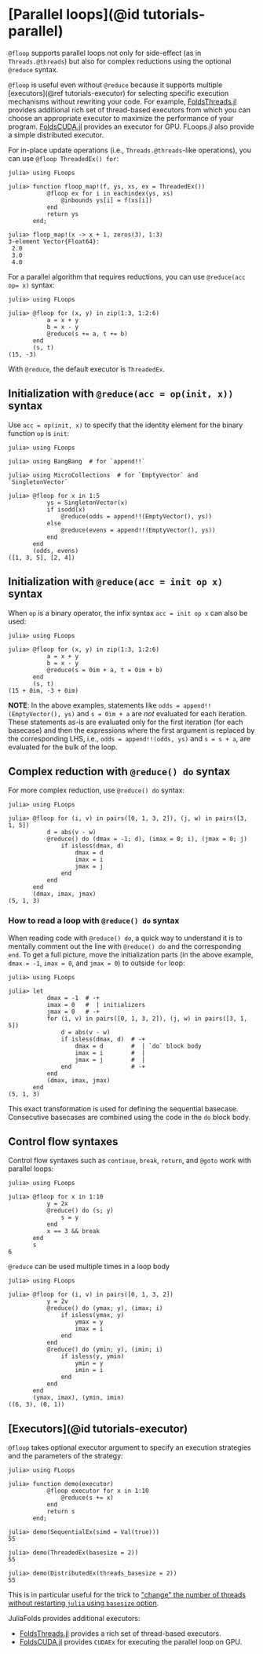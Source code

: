 # [Parallel loops](@id tutorials-parallel)

`@floop` supports parallel loops not only for side-effect (as in
`Threads.@threads`) but also for complex reductions using the optional
`@reduce` syntax.

`@floop` is useful even without `@reduce` because it supports multiple
[executors](@ref tutorials-executor) for selecting specific execution
mechanisms without rewriting your code. For example,
[FoldsThreads.jl](https://github.com/JuliaFolds/FoldsThreads.jl) provides
additional rich set of thread-based executors from which you can choose
an appropriate executor to maximize the performance of your program.
[FoldsCUDA.jl](https://github.com/JuliaFolds/FoldsCUDA.jl) provides an
executor for GPU. FLoops.jl also provide a simple distributed executor.

For in-place update operations (i.e., `Threads.@threads`-like operations),
you can use `@floop ThreadedEx() for`:

```jldoctest
julia> using FLoops

julia> function floop_map!(f, ys, xs, ex = ThreadedEx())
           @floop ex for i in eachindex(ys, xs)
               @inbounds ys[i] = f(xs[i])
           end
           return ys
       end;

julia> floop_map!(x -> x + 1, zeros(3), 1:3)
3-element Vector{Float64}:
 2.0
 3.0
 4.0
```

For a parallel algorithm that requires reductions, you can use
`@reduce(acc op= x)` syntax:

```jldoctest
julia> using FLoops

julia> @floop for (x, y) in zip(1:3, 1:2:6)
           a = x + y
           b = x - y
           @reduce(s += a, t += b)
       end
       (s, t)
(15, -3)
```

With `@reduce`, the default executor is `ThreadedEx`.

## Initialization with `@reduce(acc = op(init, x))` syntax

Use `acc = op(init, x)` to specify that the identity element for the
binary function `op` is `init`:

```jldoctest
julia> using FLoops

julia> using BangBang  # for `append!!`

julia> using MicroCollections  # for `EmptyVector` and `SingletonVector`

julia> @floop for x in 1:5
           ys = SingletonVector(x)
           if isodd(x)
               @reduce(odds = append!!(EmptyVector(), ys))
           else
               @reduce(evens = append!!(EmptyVector(), ys))
           end
       end
       (odds, evens)
([1, 3, 5], [2, 4])
```

## Initialization with `@reduce(acc = init op x)` syntax

When `op` is a binary operator, the infix syntax `acc = init op x` can
also be used:

```jldoctest
julia> using FLoops

julia> @floop for (x, y) in zip(1:3, 1:2:6)
           a = x + y
           b = x - y
           @reduce(s = 0im + a, t = 0im + b)
       end
       (s, t)
(15 + 0im, -3 + 0im)
```

**NOTE**: In the above examples, statements like `odds =
append!!(EmptyVector(), ys)` and `s = 0im + a` are *not* evaluated for
each iteration.  These statements as-is are evaluated only for the
first iteration (for each basecase) and then the expressions where the
first argument is replaced by the corresponding LHS, i.e., `odds =
append!!(odds, ys)` and `s = s + a`, are evaluated for the bulk of the
loop.

## Complex reduction with `@reduce() do` syntax

For more complex reduction, use `@reduce() do` syntax:

```jldoctest
julia> using FLoops

julia> @floop for (i, v) in pairs([0, 1, 3, 2]), (j, w) in pairs([3, 1, 5])
           d = abs(v - w)
           @reduce() do (dmax = -1; d), (imax = 0; i), (jmax = 0; j)
               if isless(dmax, d)
                   dmax = d
                   imax = i
                   jmax = j
               end
           end
       end
       (dmax, imax, jmax)
(5, 1, 3)
```

### How to read a loop with `@reduce() do` syntax

When reading code with `@reduce() do`, a quick way to understand it is
to mentally comment out the line with `@reduce() do` and the
corresponding `end`.  To get a full picture, move the initialization
parts (in the above example, `dmax = -1`, `imax = 0`, and `jmax = 0`)
to outside `for` loop:

```jldoctest
julia> using FLoops

julia> let
           dmax = -1  # -+
           imax = 0   #  | initializers
           jmax = 0   # -+
           for (i, v) in pairs([0, 1, 3, 2]), (j, w) in pairs([3, 1, 5])
               d = abs(v - w)
               if isless(dmax, d)  # -+
                   dmax = d        #  | `do` block body
                   imax = i        #  |
                   jmax = j        #  |
               end                 # -+
           end
           (dmax, imax, jmax)
       end
(5, 1, 3)
```

This exact transformation is used for defining the sequential
basecase.  Consecutive basecases are combined using the code in the
`do` block body.

## Control flow syntaxes

Control flow syntaxes such as `continue`, `break`, `return`, and
`@goto` work with parallel loops:

```jldoctest
julia> using FLoops

julia> @floop for x in 1:10
           y = 2x
           @reduce() do (s; y)
               s = y
           end
           x == 3 && break
       end
       s
6
```

`@reduce` can be used multiple times in a loop body

```jldoctest
julia> using FLoops

julia> @floop for (i, v) in pairs([0, 1, 3, 2])
           y = 2v
           @reduce() do (ymax; y), (imax; i)
               if isless(ymax, y)
                   ymax = y
                   imax = i
               end
           end
           @reduce() do (ymin; y), (imin; i)
               if isless(y, ymin)
                   ymin = y
                   imin = i
               end
           end
       end
       (ymax, imax), (ymin, imin)
((6, 3), (0, 1))
```

## [Executors](@id tutorials-executor)

`@floop` takes optional executor argument to specify an execution strategies
and the parameters of the strategy:

```jldoctest
julia> using FLoops

julia> function demo(executor)
           @floop executor for x in 1:10
               @reduce(s += x)
           end
           return s
       end;

julia> demo(SequentialEx(simd = Val(true)))
55

julia> demo(ThreadedEx(basesize = 2))
55

julia> demo(DistributedEx(threads_basesize = 2))
55
```

This is in particular useful for the trick to ["change" the number of threads
without restarting `julia` using `basesize`
option](https://juliafolds.github.io/data-parallelism/howto/faq/#set-nthreads-at-run-time).

JuliaFolds provides additional executors:

* [FoldsThreads.jl](https://github.com/JuliaFolds/FoldsThreads.jl) provides a
  rich set of thread-based executors.
* [FoldsCUDA.jl](https://github.com/JuliaFolds/FoldsCUDA.jl) provides
  `CUDAEx` for executing the parallel loop on GPU.

